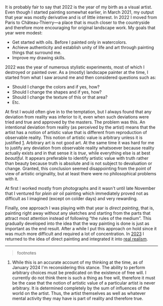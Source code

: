 It is probably fair to say that 2022 is the year of my birth as a visual
artist. Even though I started painting somewhat earlier, in March 2021, my
output that year was mostly derivative and is of little interest. In 2022 I
moved from Paris to Château-Thierry—a place that is much closer to the
countryside and therefore more encouraging for original landscape work. My
goals that year were modest:

* Get started with oils. Before I painted only in watercolors.
* Achieve authenticity and establish unity of life and art through painting
  things that surround me.
* Improve my drawing skills.

2022 was the year of numerous stylistic experiments, most of which I
destroyed or painted over. As a (mostly) landscape painter at the time, I
started from what I saw around me and then considered questions such as:

* Should I change the colors and if yes, how?
* Should I change the shapes and if yes, how?
* Should I change the texture of this or that area?
* Etc.

At first I would often give in to the temptation, but I always found that
any deviation from reality was inferior to it, even when such deviations
were tried and true and approved by the masters. The problem was this. An
intentional deviation from reality (as perceived by the artist) means that
the artist has a notion of artistic value that is different from
reproduction of observable reality. This notion of artistic value is
arbitrary unless it is justified [1](footnote:1). Arbitrary art is not good
art. At the same time it was hard for me to justify any deviation from
observable reality whatsoever because reality actually exists and in that
sense it is *true*, while everything else is at best *beautiful*. It appears
preferable to identify artistic value with truth rather than beauty because
truth is absolute and is not subject to devaluation or change. Granted, this
conclusion seemed disappointing from the point of view of artistic
originality, but at least there were no philosophical problems with it.

At first I worked mostly from photographs and it wasn't until late November
that I ventured for *plein air* oil painting which immediately proved not as
difficult as I imagined (except on colder days) and very rewarding.

Finally, one approach I was playing with that year is *direct painting*,
that is, painting right away without any sketches and starting from the
parts that attract most attention instead of following “the rules of the
medium”. This gradually developed into the idea that the way painting is
done is just as important as the end result. After a while I put this
approach on hold since it was much more difficult and required a lot of
concentration. In [2023](/art/2023.html) I returned to the idea of direct
painting and integrated it into [real realism](/essay/real-realism.html).

----

> footnotes

  1. While this is an accurate account of my thinking at the time, as of
     January 2024 I'm reconsidering this stance. The ability to perform
     arbitrary choices must be predicated on the existence of free will. I
     currently do not think there is such a thing as free will, therefore it
     must be the case that the notion of artistic value of a particular
     artist is never arbitrary. It is determined completely by the sum of
     influences of the world on the artist. Thus, the artist themselves as
     well as whatever mental activity they may have is part of reality and
     therefore true.
